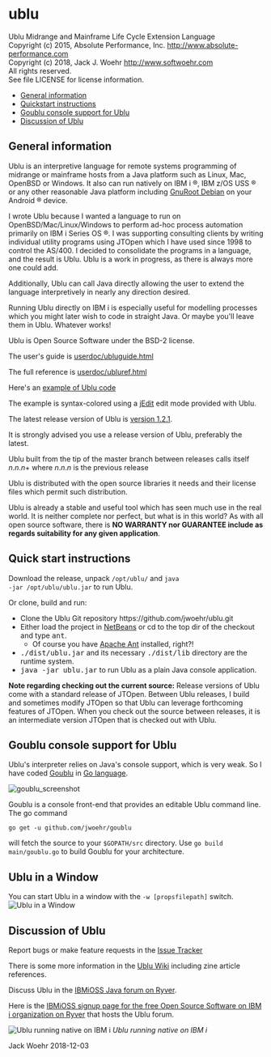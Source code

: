 # ublu
Ublu Midrange and Mainframe Life Cycle Extension Language<br>
Copyright (c) 2015, Absolute Performance, Inc. http://www.absolute-performance.com<br>
Copyright (c) 2018, Jack J. Woehr http://www.softwoehr.com<br>
All rights reserved.<br>
See file LICENSE for license information.

* <a href="#general">General information</a>
* <a href="#quickstart">Quickstart instructions</a>
* <a href="#goublu">Goublu console support for Ublu</a>
* <a href="#discussion">Discussion of Ublu</a>

<a name="general"></a>
## General information

Ublu is an interpretive language for remote systems programming of midrange or
mainframe hosts from a Java platform such as Linux, Mac, OpenBSD or Windows. It
also can run natively on IBM i ®, IBM z/OS USS ® or any other reasonable Java
platform including [GnuRoot Debian](https://github.com/corbinlc/GNURootDebian)
on your Android ® device.

I wrote Ublu because I wanted a language to run on OpenBSD/Mac/Linux/Windows to
perform ad-hoc process automation primarily on IBM i Series OS ®. I was
supporting consulting clients by writing individual utility programs using JTOpen
which I have used since 1998 to control the AS/400. I decided to consolidate
the programs in a language, and the result is Ublu. Ublu is a work in progress,
as there is always more one could add.

Additionally, Ublu can call Java directly allowing the user to extend the
language interpretively in nearly any direction desired.

Running Ublu directly on IBM i is especially useful for modelling processes
which you might later wish to code in straight Java. Or maybe you'll leave them
in Ublu. Whatever works!

Ublu is Open Source Software under the BSD-2 license.

The user's guide is [userdoc/ubluguide.html](http://www.softwoehr.com/softwoehr/oss/ubludoc/ubluguide.html)

The full reference is [userdoc/ubluref.html](http://www.softwoehr.com/softwoehr/oss/ubludoc/ubluref.html)

Here's an [example of Ublu code](http://www.softwoehr.com/softwoehr/oss/ubludoc/jobstuff-example.html)

The example is syntax-colored using a [jEdit](http://jedit.org) edit mode provided with Ublu.

The latest release version of Ublu is [version 1.2.1](https://github.com/jwoehr/ublu/releases/tag/v1.2.1).

It is strongly advised you use a release version of Ublu, preferably the latest.

Ublu built from the tip of the master branch between releases calls itself _n_._n_._n_+ where _n_._n_._n_ is the previous release

Ublu is distributed with the open source libraries it needs and their license
files which permit such distribution.

Ublu is already a stable and useful tool which has seen much use in the real world. It is neither complete nor perfect,
but what is in this world? As with all open source software, there is <b>NO WARRANTY nor GUARANTEE include as regards
suitability for any given application</b>.

<a name="quickstart"></a>
## Quick start instructions

Download the release, unpack <code>/opt/ublu/</code> and <code>java -jar /opt/ublu/ublu.jar</code> to run Ublu.

Or clone, build and run:
<ul>
<li> Clone the Ublu Git repository https://github.com/jwoehr/ublu.git</li>
<li> Either load the project in <a href="http://www.netbeans.org">NetBeans</a>
     or cd to the top dir of the checkout and type <tt>ant</tt>.
<ul>
    <li> Of course you have <a href="http://ant.apache.org/">Apache Ant</a>
        installed, right?!</li>
</ul>
</li>
<li> <tt>./dist/ublu.jar</tt> and its necessary <tt>./dist/lib</tt> directory are the runtime system.</li>
<li> <tt>java -jar ublu.jar</tt> to run Ublu as a plain Java console application.</li>
</ul>

<b>Note regarding checking out the current source:</b> Release versions of Ublu come with a standard release of JTOpen.
Between Ublu releases, I build and sometimes modify JTOpen so that Ublu can leverage forthcoming features of JTOpen.
When you check out the source between releases, it is an intermediate version JTOpen that is checked out with Ublu.

<a name="goublu"></a>
## Goublu console support for Ublu

Ublu's interpreter relies on Java's console support, which is very weak.
So I have coded [Goublu](https://github.com/jwoehr/goublu) in [Go language](https://golang.org/).

![goublu_screenshot](https://user-images.githubusercontent.com/4604036/28322382-317d05fa-6b93-11e7-8457-b07eec2873af.png)

Goublu is a console front-end that provides an editable Ublu command line. The go command

`go get -u github.com/jwoehr/goublu`

will fetch the source to your `$GOPATH/src` directory. Use `go build main/goublu.go` to build Goublu for your architecture.

## Ublu in a Window
You can start Ublu in a window with the `-w [propsfilepath]` switch.
![Ublu in a Window](https://user-images.githubusercontent.com/4604036/27810879-ed42fa88-601c-11e7-9415-83437266c091.jpg)

## <a name="discussion">Discussion of Ublu</a>

Report bugs or make feature requests in the [Issue Tracker](https://github.com/jwoehr/ublu/issues)

There is some more information in the [Ublu Wiki](https://github.com/jwoehr/ublu/wiki) including zine article references.

Discuss Ublu in the [IBMiOSS Java forum on Ryver](https://ibmioss.ryver.com/index.html#forums/1057363).

Here is the [IBMiOSS signup page for the free Open Source Software on IBM i organization on Ryver](https://ibmioss.ryver.com/application/signup/members/9tJsXDG7_iSSi1Q)
that hosts the Ublu forum.

![Ublu running native on IBM i](https://user-images.githubusercontent.com/4604036/30892141-33301764-a2f4-11e7-88e6-e7583866037e.jpg)
*_Ublu running native on IBM i_*

Jack Woehr 2018-12-03
